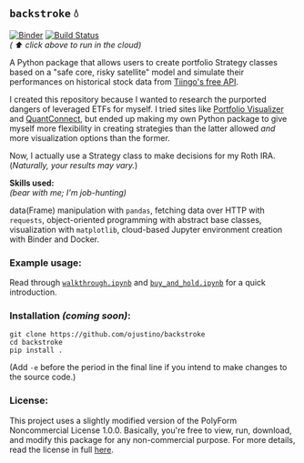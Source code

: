 ## `backstroke` 💧
[![Binder](https://mybinder.org/badge_logo.svg)](https://mybinder.org/v2/gh/ojustino/backstroke/master?filepath=walkthrough.ipynb)
[![Build Status](https://travis-ci.org/ojustino/backstroke.svg?branch=master)](https://travis-ci.com/github/ojustino/backstroke/)
<br>
*( ⬆️ click above to run in the cloud)*

A Python package that allows users to create portfolio Strategy classes based
on a "safe core, risky satellite" model and simulate their performances on
historical stock data from [Tiingo's free API](https://api.tiingo.com/).

I created this repository because I wanted to research the purported dangers of
leveraged ETFs for myself. I tried sites like [Portfolio Visualizer](
https://www.portfoliovisualizer.com/) and [QuantConnect](
https://quantconnect.com/), but ended up making my own Python package to give
myself more flexibility in creating strategies than the latter allowed *and* 
more visualization options than the former.

Now, I actually use a Strategy class to make decisions for my Roth IRA.
(_Naturally, your results may vary._)

**Skills used:**
<br>
_(bear with me; I'm job-hunting)_

data(Frame) manipulation with `pandas`, fetching data over HTTP with `requests`,
object-oriented programming with abstract base classes, visualization with
`matplotlib`, cloud-based Jupyter environment creation with Binder and Docker.

### Example usage:

Read through
[`walkthrough.ipynb`](https://github.com/ojustino/tennis-abs-api/blob/master/walkthrough.ipynb)
and [`buy_and_hold.ipynb`](https://github.com/ojustino/tennis-abs-api/blob/master/walkthrough.ipynb)
for a quick introduction.

### Installation ***(coming soon)***:

```
git clone https://github.com/ojustino/backstroke
cd backstroke
pip install .
```
(Add `-e` before the period in the final line if you intend to make changes to the source code.)

### License:

This project uses a slightly modified version of the PolyForm Noncommercial
License 1.0.0. Basically, you're free to view, run, download, and modify this
package for any non-commercial purpose. For more details, read the license in
full [here](https://github.com/ojustino/tennis-abs-api/blob/master/LICENSE.md).
